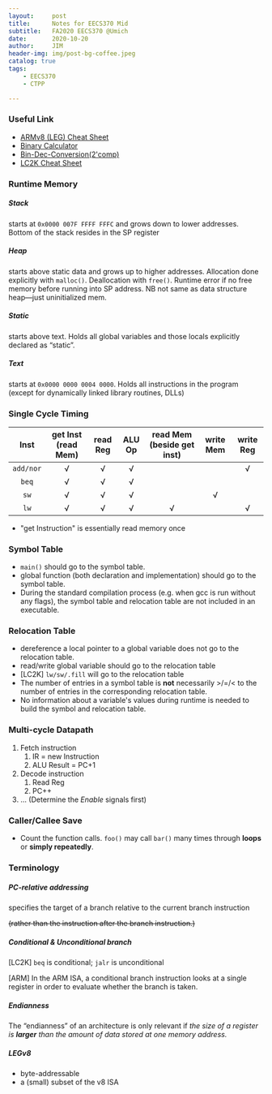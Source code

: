 ```yaml
---
layout:     post
title:      Notes for EECS370 Mid
subtitle:   FA2020 EECS370 @Umich
date:       2020-10-20
author:     JIM
header-img: img/post-bg-coffee.jpeg
catalog: true
tags:
    - EECS370
    - CTPP

---
```


### Useful Link

* [ARMv8 (LEG) Cheat Sheet](https://drive.google.com/open?id=1ysv_I8FjC00oIY_Td9UbgCzsQwdlpPzQ)
* [Binary Calculator](https://www.rapidtables.com/calc/math/binary-calculator.html)
* [Bin-Dec-Conversion(2'comp)](https://ncalculators.com/digital-computation/binary-decimal-converter.htm)
* [LC2K Cheat Sheet](https://www.eecs.umich.edu/courses/eecs370/eecs370.f20/projects/p1_spec/#32-description-of-machine-instructions)

### Runtime Memory

##### Stack

 starts at `0x0000 007F FFFF FFFC` and grows down to lower addresses. Bottom of the stack resides in the SP register

##### Heap

starts above static data and grows up to higher addresses. Allocation done explicitly with `malloc()`. Deallocation with `free()`. Runtime error if no free memory before running into SP address. NB not same as data structure heap—just uninitialized mem.

##### Static

starts above text. Holds all global variables and those locals explicitly declared as “static”.

##### Text

starts at `0x0000 0000 0004 0000`. Holds all instructions in the program (except for dynamically linked library routines, DLLs)

### Single Cycle Timing

|   Inst    | get Inst (read Mem) | read Reg | ALU Op | read Mem (beside get inst) | write Mem | write Reg |
| :-------: | :-----------------: | :------: | :----: | :------------------------: | :-------: | :-------: |
| `add/nor` |          √          |    √     |   √    |                            |           |     √     |
|   `beq`   |          √          |    √     |   √    |                            |           |           |
|   `sw`    |          √          |    √     |   √    |                            |     √     |           |
|   `lw`    |          √          |    √     |   √    |             √              |           |     √     |

* "get Instruction" is essentially read memory once


### Symbol Table

* ```main()``` should go to the symbol table.
* global function (both declaration and implementation) should go to the symbol table.
* During the standard compilation process (e.g. when gcc is run without any flags), the symbol table and relocation table are not included in
  an executable.

### Relocation Table

* dereference a local pointer to a global variable does not go to the relocation table.
* read/write global variable should go to the relocation table
* [LC2K] `lw/sw/.fill` will go to the relocation table
* The number of entries in a symbol table is **not** necessarily >/=/< to the number of entries in the corresponding relocation table.
* No information about a variable's values during runtime is needed to build the symbol and relocation table.

### Multi-cycle Datapath

1. Fetch instruction
   1. IR = new Instruction
   2. ALU Result = PC+1
2. Decode instruction
   1. Read Reg
   2. PC++
3. ... (Determine the *Enable* signals first)

### Caller/Callee Save

* Count the function calls. `foo()` may call `bar()` many times through **loops** or **simply repeatedly**.

### Terminology

##### PC-relative addressing

specifies the target of a branch relative to the current branch instruction

~~(rather than  the instruction after the branch instruction.)~~

##### Conditional & Unconditional branch

[LC2K] `beq` is conditional; `jalr` is unconditional

[ARM] In the ARM ISA, a conditional branch instruction looks at a single register in order to evaluate whether the branch is taken.

##### Endianness

The “endianness” of an architecture is only relevant if *the size of a register is **larger** than the amount of data stored at one memory*
*address.*

##### LEGv8

* byte-addressable
* a (small) subset of the v8 ISA